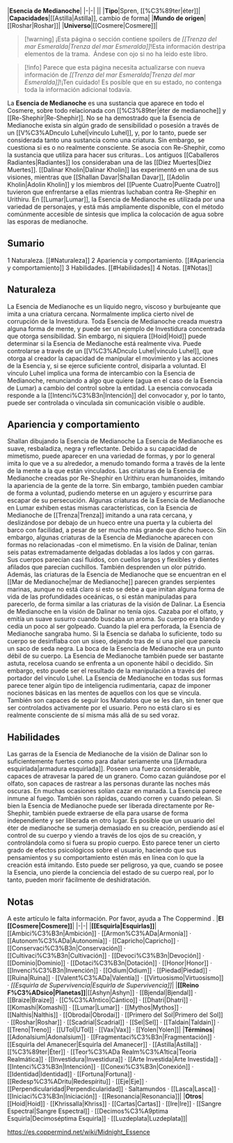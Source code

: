 

|**Esencia de Medianoche**|
|-|-|
||
|**Tipo**|Spren, [[%C3%89ter\|éter]]|
|**Capacidades**|[[Astilla\|Astilla]], cambio de forma|
|**Mundo de origen**|[[Roshar\|Roshar]]|
|**Universo**|[[Cosmere\|Cosmere]]|

> [!warning] ¡Esta página o sección contiene spoilers de *[[Trenza del mar Esmeralda\|Trenza del mar Esmeralda]]*!Esta información destripa elementos de la trama.  Ándese con ojo si no ha leido este libro.

> [!info] Parece que esta página necesita actualizarse con nueva información de *[[Trenza del mar Esmeralda\|Trenza del mar Esmeralda]]*!¡Ten cuidado! Es posible que en su estado, no contenga toda la información adicional todavía.

La **Esencia de Medianoche** es una sustancia que aparece en todo el Cosmere, sobre todo relacionada con [[%C3%89ter\|éter de medianoche]] y [[Re-Shephir\|Re-Shephir]]. No se ha demostrado que la Esencia de Medianoche exista sin algún grado de sensibilidad o posesión a través de un [[V%C3%ADnculo Luhel\|vínculo Luhel]], y, por lo tanto, puede ser considerada tanto una sustancia como una criatura. Sin embargo, se cuestiona si es o no realmente consciente.
Se asocia con Re-Shephir, como la sustancia que utiliza para hacer sus crituras.. Los antiguos [[Caballeros Radiantes\|Radiantes]] los consideraban una de las [[Diez Muertes\|Diez Muertes]]. [[Dalinar Kholin\|Dalinar Kholin]] las experimentó en una de sus visiones, mientras que [[Shallan Davar\|Shallan Davar]], [[Adolin Kholin\|Adolin Kholin]] y los miembros del [[Puente Cuatro\|Puente Cuatro]] tuvieron que enfrentarse a ellas mientras luchaban contra Re-Shephir en Urithiru.
En [[Lumar\|Lumar]], la Esencia de Medianoche es utilizada por una variedad de personajes, y está más ampliamente disponible, con el método comúnmente accesible de síntesis que implica la colocación de agua sobre las esporas de medianoche.

## Sumario

1 Naturaleza. [[#Naturaleza]] 
2 Apariencia y comportamiento. [[#Apariencia y comportamiento]] 
3 Habilidades. [[#Habilidades]] 
4 Notas. [[#Notas]] 


## Naturaleza
La Esencia de Medianoche es un líquido negro, viscoso y burbujeante que imita a una criatura cercana. Normalmente implica cierto nivel de corrupción de la Investidura. Toda Esencia de Medianoche creada muestra alguna forma de mente, y puede ser un ejemplo de Investidura concentrada que otorga sensibilidad. Sin embargo, ni siquiera [[Hoid\|Hoid]] puede determinar si la Esencia de Medianoche está realmente viva. Puede controlarse a través de un [[V%C3%ADnculo Luhel\|vínculo Luhel]], que otorga al creador la capacidad de manipular el movimiento y las acciones de la Esencia y, si se ejerce suficiente control, disiparla a voluntad. El vínculo Luhel implica una forma de intercambio con la Esencia de Medianoche, renunciando a algo que quiere (agua en el caso de la Esencia de Lumar) a cambio del control sobre la entidad. La esencia convocada responde a la [[Intenci%C3%B3n\|Intención]] del convocador y, por lo tanto, puede ser controlada o vinculada sin comunicación visible o audible.

## Apariencia y comportamiento
  Shallan dibujando la Esencia de Medianoche
La Esencia de Medianoche es suave, resbaladiza, negra y reflectante. Debido a su capacidad de mimetismo, puede aparecer en una variedad de formas, y por lo general imita lo que ve a su alrededor, a menudo tomando forma a través de la lente de la mente a la que están vinculados. Las criaturas de la Esencia de Medianoche creadas por Re-Shephir en Urithiru eran humanoides, imitando la apariencia de la gente de la torre. Sin embargo, también pueden cambiar de forma a voluntad, pudiendo meterse en un agujero y escurrirse para escapar de su persecución. Algunas criaturas de la Esencia de Medianoche en Lumar exhiben estas mismas características, con la Esencia de Medianoche de [[Trenza\|Trenza]] imitando a una rata cercana, y deslizándose por debajo de un hueco entre una puerta y la cubierta del barco con facilidad, a pesar de ser mucho más grande que dicho hueco.
Sin embargo, algunas criaturas de la Esencia de Medianoche aparecen con formas no relacionadas -con el mimetismo. En la visión de Dalinar, tenían seis patas extremadamente delgadas dobladas a los lados y con garras. Sus cuerpos parecían casi fluidos, con cuellos largos y flexibles y dientes afilados que parecían cuchillos. También desprenden un olor pútrido. Además, las criaturas de la Esencia de Medianoche que se encuentran en el [[Mar de Medianoche\|mar de Medianoche]] parecen grandes serpientes marinas, aunque no está claro si esto se debe a que imitan alguna forma de vida de las profundidades oceánicas, o si están manipuladas para parecerlo, de forma similar a las criaturas de la visión de Dalinar.
La Esencia de Medianoche en la visión de Dalinar no tenía ojos. Cazaba por el olfato, y emitía un suave susurro cuando buscaba un aroma. Su cuerpo era blando y cedía un poco al ser golpeado. Cuando la piel era perforada, la Esencia de Medianoche sangraba humo. Si la Esencia se dañaba lo suficiente, todo su cuerpo se desinflaba con un siseo, dejando tras de sí una piel que parecía un saco de seda negra. La boca de la Esencia de Medianoche era un punto débil de su cuerpo.
La Esencia de Medianoche también puede ser bastante astuta, recelosa cuando se enfrenta a un oponente hábil o decidido. Sin embargo, esto puede ser el resultado de la manipulación a través del portador del vínculo Luhel.
La Esencia de Medianoche en todas sus formas parece tener algún tipo de inteligencia rudimentaria, capaz de imponer nociones básicas en las mentes de aquellos con los que se vincula. También son capaces de seguir los Mandatos que se les dan, sin tener que ser controlados activamente por el usuario. Pero no está claro si es realmente consciente de sí misma más allá de su sed voraz.

## Habilidades
Las garras de la Esencia de Medianoche de la visión de Dalinar son lo suficientemente fuertes como para dañar seriamente una [[Armadura esquirlada\|armadura esquirlada]]. Poseen una fuerza considerable, capaces de atravesar la pared de un granero. Como cazan guiándose por el olfato, son capaces de rastrear a las personas durante las noches más oscuras. En muchas ocasiones solían cazar en manada. La Esencia parece inmune al fuego. También son rápidas, cuando corren y cuando pelean. Si bien la Esencia de Medianoche puede ser liberada directamente por Re-Shephir, también puede extraerse de ella para usarse de forma independiente y ser liberada en otro lugar.
Es posible que un usuario del éter de medianoche se sumerja demasiado en su creación, perdiendo así el control de su cuerpo y viendo a través de los ojos de su creación, y controlándola como si fuera su propio cuerpo. Esto parece tener un cierto grado de efectos psicológicos sobre el usuario, haciendo que sus pensamientos y su comportamiento estén más en línea con lo que la creación está imitando. Esto puede ser peligroso, ya que, cuando se posee la Esencia, uno pierde la conciencia del estado de su cuerpo real, por lo tanto, pueden morir fácilmente de deshidratación.

## Notas

A este artículo le falta información. Por favor, ayuda a The Coppermind .
|**El [[Cosmere\|Cosmere]]**|
|-|-|
|**[[Esquirla\|Esquirlas]]**|[[Ambici%C3%B3n\|Ambición]] · [[Armon%C3%ADa\|Armonía]] · [[Autonom%C3%ADa\|Autonomía]] · [[Capricho\|Capricho]] · [[Conservaci%C3%B3n\|Conservación]] · [[Cultivaci%C3%B3n\|Cultivación]] · [[Devoci%C3%B3n\|Devoción]] · [[Dominio\|Dominio]] · [[Dotaci%C3%B3n\|Dotación]] · [[Honor\|Honor]] · [[Invenci%C3%B3n\|Invención]] · [[Odium\|Odium]] · [[Piedad\|Piedad]] · [[Ruina\|Ruina]] · [[Valent%C3%ADa\|Valentía]] · [[Virtuosismo\|Virtuosismo]] · *[[Esquirla de Supervivencia\|Esquirla de Supervivencia]]*|
|**[[Reino F%C3%ADsico\|Planetas]]**|[[Ashyn\|Ashyn]] · [[Bjendal\|Bjendal]] · [[Braize\|Braize]] · [[C%C3%A1ntico\|Cántico]] · [[Dhatri\|Dhatri]] · [[Komashi\|Komashi]] · [[Lumar\|Lumar]] · [[Mythos\|Mythos]] · [[Nalthis\|Nalthis]] · [[Obrodai\|Obrodai]] · [[Primero del Sol\|Primero del Sol]] · [[Roshar\|Roshar]] · [[Scadrial\|Scadrial]] · [[Sel\|Sel]] · [[Taldain\|Taldain]] · [[Treno\|Treno]] · [[UTol\|UTol]] · [[Vax\|Vax]] · [[Yolen\|Yolen]]|
|**Términos**|[[Adonalsium\|Adonalsium]] · [[Fragmentaci%C3%B3n\|Fragmentación]] · [[Esquirla del Amanecer\|Esquirla del Amanecer]] · [[Astilla\|Astilla]] · [[%C3%89ter\|Éter]] · [[Teor%C3%ADa Realm%C3%A1tica\|Teoría Realmática]] · [[Investidura\|Investidura]] · [[Arte Investida\|Arte Investida]] · [[Intenci%C3%B3n\|Intención]] · [[Conexi%C3%B3n\|Conexión]] · [[Identidad\|Identidad]] · [[Fortuna\|Fortuna]] · [[Redesp%C3%ADritu\|Redespíritu]] · [[Eje\|Eje]] · [[Perpendicularidad\|Perpendicularidad]] · Saltamundos · [[Lasca\|Lasca]] · [[Iniciaci%C3%B3n\|Iniciación]] · [[Resonancia\|Resonancia]]|
|**Otros**|[[Hoid\|Hoid]] · [[Khrissalla\|Khriss]] · [[Cartas\|Cartas]] · [[Ire\|Ire]] · [[Sangre Espectral\|Sangre Espectral]] · [[Decimos%C3%A9ptima Esquirla\|Decimoséptima Esquirla]] · [[Luzdeplata\|Luzdeplata]]|



https://es.coppermind.net/wiki/Midnight_Essence